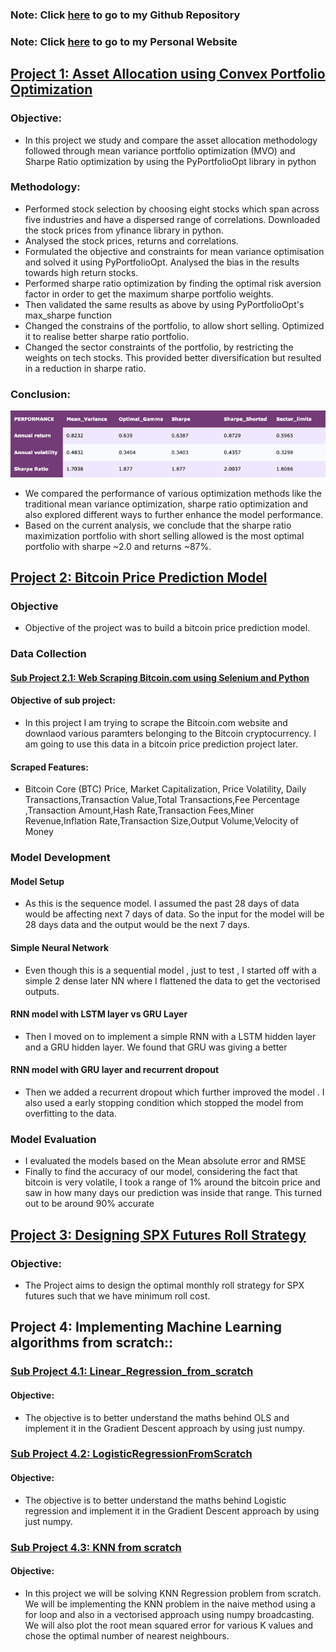 ### Note: Click [here](https://github.com/Shreyav29) to go to my Github Repository
### Note: Click [here](https://sites.google.com/berkeley.edu/shreya-vontela/home) to go to my Personal Website


## [Project 1: Asset Allocation using Convex Portfolio Optimization](https://github.com/Shreyav29/Portfolio_Optimization)
### Objective: 
- In this project we study and compare the asset allocation methodology followed through mean variance portfolio optimization (MVO) and Sharpe Ratio optimization by using the PyPortfolioOpt library in python 

### Methodology: 
- Performed stock selection by choosing eight stocks which span across five industries and have a dispersed range of correlations. Downloaded the stock prices from yfinance library in python. 
- Analysed the stock prices, returns and correlations. 
- Formulated the objective and constraints for mean variance optimisation and solved it using PyPortfolioOpt. Analysed the bias in the results towards high return stocks. 
- Performed sharpe ratio optimization by finding the optimal risk aversion factor in order to get the maximum sharpe portfolio weights. 
- Then validated the same results as above by using PyPortfolioOpt's max_sharpe function 
- Changed the constrains of the portfolio, to allow short selling. Optimized it to realise better sharpe ratio portfolio. 
- Changed the sector constraints of the portfolio, by restricting the weights on tech stocks. This provided better diversification but resulted in a reduction in sharpe ratio. 

### Conclusion: 

![](/Image/port_stats.png)

- We compared the performance of various optimization methods like the traditional mean variance optimization, sharpe ratio optimization and also explored different ways to further enhance the model performance.
- Based on the current analysis, we conclude that the sharpe ratio maximization portfolio with short selling allowed is the most optimal portfolio with sharpe ~2.0 and returns ~87%.

## [Project 2: Bitcoin Price Prediction Model](https://github.com/Shreyav29/Bitcoin_Price_Prediction)

### Objective 
- Objective of the project was to build a bitcoin price prediction model.

### Data Collection
#### [Sub Project 2.1: Web Scraping Bitcoin.com using Selenium and Python](https://github.com/Shreyav29/WebScrapingBitcoin.com)

#### Objective of sub project:
- In this project I am trying to scrape the Bitcoin.com website and downlaod various paramters belonging to the Bitcoin cryptocurrency. I am going to use this data in a bitcoin price prediction project later. 

#### Scraped Features: 
- Bitcoin Core (BTC) Price, Market Capitalization, Price Volatility, Daily Transactions,Transaction Value,Total Transactions,Fee Percentage ,Transaction Amount,Hash Rate,Transaction Fees,Miner Revenue,Inflation Rate,Transaction Size,Output Volume,Velocity of Money

### Model Development 
#### Model Setup
- As this is the sequence model. I assumed the past 28 days of data would be affecting next 7 days of data. So the input for the model will be 28 days data and the output would be the next 7 days.

#### Simple Neural Network 
- Even though this is a sequential model , just to test , I started off with a simple 2 dense later NN where I flattened the data to get the vectorised outputs.

#### RNN model with LSTM layer vs GRU Layer 
- Then I moved on to implement a simple RNN with a LSTM hidden layer and a GRU hidden layer. We found that GRU was giving a better

#### RNN model with GRU layer and recurrent dropout 
- Then we added a recurrent dropout which further improved the model . I also used a early stopping condition which stopped the model from overfitting to the data.

### Model Evaluation 
- I evaluated  the models based on the Mean absolute error and RMSE
- Finally to find the accuracy of our model, considering the fact that bitcoin is very volatile, I took a range of 1% around the bitcoin price and saw in how many days our prediction was inside that range. This turned out to be around 90% accurate 



## [Project 3: Designing SPX Futures Roll Strategy](https://github.com/Shreyav29/SPX_Futures_Roll_Strategy)
### Objective: 
- The Project aims to design the optimal monthly roll strategy for SPX futures such that we have minimum roll cost.

## Project 4: Implementing Machine Learning algorithms from scratch:: 
### [Sub Project 4.1: Linear_Regression_from_scratch](https://github.com/Shreyav29/Linear_Regression_from_scratch)
#### Objective: 
- The objective is to better understand the maths behind OLS and implement it in the Gradient Descent approach by using just numpy.
### [Sub Project 4.2: LogisticRegressionFromScratch](https://github.com/Shreyav29/LogisticRegressionFromScratch)
#### Objective: 
- The objective is to better understand the maths behind Logistic regression and implement it in the Gradient Descent approach by using just numpy.
### [Sub Project 4.3: KNN from scratch](https://github.com/Shreyav29/KNNRegression)
#### Objective: 
- In this project we will be solving KNN Regression problem from scratch. We will be implementing the KNN problem in the naive method using a for loop and also in a vectorised approach using numpy broadcasting. We will also plot the root mean squared error for various K values and chose the optimal number of nearest neighbours.

